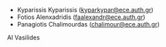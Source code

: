 - Kyparissis Kyparissis (kyparkypar@ece.auth.gr)
- Fotios Alenxadridis (faalexandr@ece.auth.gr)
- Panagiotis Chalimourdas (chalimour@ece.auth.gr)

AI Vasilides
